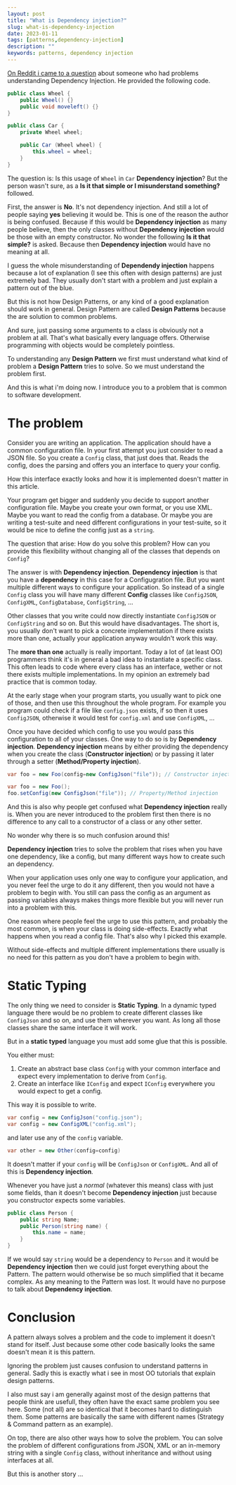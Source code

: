 ```yaml
---
layout: post
title: "What is Dependency injection?"
slug: what-is-dependency-injection
date: 2023-01-11
tags: [patterns,dependency-injection]
description: ""
keywords: patterns, dependency injection
---
```


[On Reddit i came to a question](https://www.reddit.com/r/csharp/comments/108unij/quick_question_dependency_injection_is_just/) about someone who had problems understanding
Dependency Injection. He provided the following code.

```csharp
public class Wheel {
    public Wheel() {}
    public void moveleft() {}
}

public class Car {
    private Wheel wheel;

    public Car (Wheel wheel) {
        this.wheel = wheel;
    }
}
```

The question is: Is this usage of `Wheel` in `Car` **Dependency injection**?
But the person wasn't sure, as a **Is it that simple or I misunderstand something?** followed.

First, the answer is **No**. It's not dependency injection. And still a lot of people
saying **yes** believing it would be. This is one of the reason the author is being confused.
Because if this would be **Dependency injection** as many people believe, then the
only classes without **Dependency injection** would be those with an empty constructor.
No wonder the following **Is it that simple?** is asked. Because then **Dependency injection**
would have no meaning at all.

I guess the whole misunderstanding of **Dependendy injection** happens because
a lot of explanation (I see this often with design patterns) are just extremely bad.
They usually don't start with a problem and just explain a pattern out of the blue.

But this is not how Design Patterns, or any kind of a good explanation should work
in general. Design Pattern are called **Design Patterns** because the are solution
to common problems.

And sure, just passing some arguments to a class is obviously not a problem at
all. That's what basically every language offers. Otherwise programming with
objects would be completely pointless.

To understanding any **Design Pattern** we first must understand what kind of
problem a **Design Pattern** tries to solve. So we must understand the
problem first.

And this is what i'm doing now. I introduce you to a problem that is common
to software development.

# The problem

Consider you are writing an application. The application should have a common
configuration file. In your first attempt you just consider to read
a JSON file. So you create a `Config` class, that just does that. Reads the
config, does the parsing and offers you an interface to query your config.

How this interface exactly looks and how it is implemented doesn't matter
in this article.

Your program get bigger and suddenly you decide to support another configuration
file. Maybe you create your own format, or you use XML. Maybe you want to
read the config from a database. Or maybe you are writing a test-suite and
need different configurations in your test-suite, so it would be nice to define
the config just as a `string`.

The question that arise: How do you solve this problem? How can you provide this
flexibility without changing all of the classes that depends on `Config`?

The answer is with **Dependency injection**. **Dependency injection** is that
you have a **dependency** in this case for a Configugration file. But you want
multiple different ways to configure your application. So instead of
a single `Config` class you will have many different **Config** classes like
`ConfigJSON`, `ConfigXML`, `ConfigDatabase`, `ConfigString`, ...

Other classes that you write could now directly instantiate `ConfigJSON` or `ConfigString`
and so on. But this would have disadvantages. The short is, you usually
don't want to pick a concrete implementation if there exists more than one,
actually your application anyway wouldn't work this way.

<div class="info">
The <strong>more than one</strong> actually is really important. Today a lot of (at least
OO) programmers think it's in general a bad idea to instantiate a specific class.
This often leads to code where every class has an interface, wether or not
there exists multiple implementations. In my opinion an extremely bad
practice that is common today.
</div>

At the early stage when your program starts, you usually want to pick
one of those, and then use this throughout the whole program. For example
you program could check if a file like `config.json` exists, if so then
it uses `ConfigJSON`, otherwise it would test for `config.xml` and use
`ConfigXML`, ...

Once you have decided which config to use you would pass this configuration
to all of your classes. One way to do so is by **Dependency injection**. **Dependency injection**
means by either providing the dependency when you create the class (**Constructor injection**)
or by passing it later through a setter (**Method/Property injection**).

```csharp
var foo = new Foo(config=new ConfigJson("file")); // Constructor injection

var foo = new Foo();
foo.setConfig(new ConfigJson("file")); // Property/Method injection
```

And this is also why people get confused what **Dependency injection** really is.
When you are never introduced to the problem first then there is no difference
to any call to a constructor of a class or any other setter.

No wonder why there is so much confusion around this!

**Dependency injection** tries to solve the problem that rises when you have
one dependency, like a config, but many different ways how to create such an
dependency.

When your application uses only one way to configure your application, and
you never feel the urge to do it any different, then you would not have a
problem to begin with. You still can pass the config as an argument as passing
variables always makes things more flexible but you will never run into a problem
with this.

One reason where people feel the urge to use this pattern, and probably the most
common, is when your class is doing side-effects. Exactly what happens when you
read a config file. That's also why I picked this example.

Without side-effects and multiple different implementations there usually
is no need for this pattern as you don't have a problem to begin with.

# Static Typing

The only thing we need to consider is **Static Typing**. In a dynamic typed
language there would be no problem to create different classes like `ConfigJson`
and so on, and use them wherever you want. As long all those classes share the same
interface it will work.

But in a **static typed** language you must add some glue that this is possible.

You either must:

1. Create an abstract base class `Config` with your common interface and expect
   every implementation to derive from `Config`.
2. Create an interface like `IConfig` and expect `IConfig` everywhere you would
   expect to get a config.

This way it is possible to write.

```csharp
var config = new ConfigJson("config.json");
var config = new ConfigXML("config.xml");
```

and later use any of the `config` variable.

```csharp
var other = new Other(config=config)
```

It doesn't matter if your `config` will be `ConfigJson` or `ConfigXML`. And all
of this is **Dependency injection**.

Whenever you have just a *normal* (whatever this means) class with just some fields,
than it doesn't become **Dependency injection** just because you constructor expects
some variables.

```csharp
public class Person {
    public string Name;
    public Person(string name) {
        this.name = name;
    }
}
```

If we would say `string` would be a dependency to `Person` and it would be
**Dependency injection** then we could just forget everything about the Pattern.
The pattern would otherwise be so much simplified that it became complex. As
any meaning to the Pattern was lost. It would have no purpose to talk about
**Dependency injection**.

# Conclusion

A pattern always solves a problem and the code to implement it doesn't stand
for itself. Just because some other code basically looks the same doesn't
mean it is this pattern.

Ignoring the problem just causes confusion to understand patterns in general.
Sadly this is exactly what i see in most OO tutorials that explain design
patterns.

I also must say i am generally against most of the design patterns that people
think are usefull, they often have the exact same problem you see here. Some
(not all) are so identical that it becomes hard to distinguish them. Some
patterns are basically the same with different names (Strategy & Command pattern
as an example).

On top, there are also other ways how to solve the problem. You can solve the problem
of different configurations from JSON, XML or an in-memory string with a single `Config`
class, without inheritance and without using interfaces at all.

But this is another story ...
